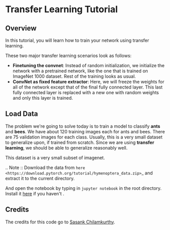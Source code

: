 

Transfer Learning Tutorial
==========================

## Overview

In this tutorial, you will learn how to train your network using
transfer learning. 

These two major transfer learning scenarios look as follows:

-  **Finetuning the convnet**: Instead of random initialization, we initialize the network with a pretrained network, like the one that is trained on ImageNet 1000 dataset. Rest of the training looks as usual.
-  **ConvNet as fixed feature extractor**: Here, we will freeze the weights for all of the network except that of the final fully connected layer. This last fully connected layer is replaced with a new one with random weights and only this layer is trained.



Load Data
---------

The problem we're going to solve today is to train a model to classify **ants** and **bees**. We have about 120 training images each for ants and bees. There are 75 validation images for each class. Usually, this is a very
small dataset to generalize upon, if trained from scratch. Since we are using **transfer learning**, we should be able to generalize reasonably well.

This dataset is a very small subset of imagenet.

.. Note ::
   Download the data from
   `here <https://download.pytorch.org/tutorial/hymenoptera_data.zip>`_
   and extract it to the current directory.

And open the notebook by typing in `jupyter notebook` in the root directory. Install it [here](http://jupyter.readthedocs.io/en/latest/install.html) if you haven't  . 

## Credits

The credits for this code go to [Sasank Chilamkurthy](https://pytorch.org/tutorials/beginner/transfer_learning_tutorial.html).
